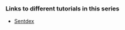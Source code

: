 ### Links to different tutorials in this series
- [Sentdex](https://www.youtube.com/playlist?list=PLSPWNkAMSvv5DKeSVDbEbUKSsK4Z-GgiP)
